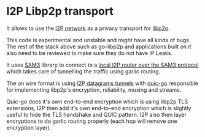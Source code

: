 # I2P Libp2p transport

It allows to use the [I2P network](https://geti2p.net/) as a privacy transport for [libp2p](https://libp2p.io).

This code is experimental and unstable and might have all kinds of bugs. The rest of the stack above such as go-libp2p and applications built on it also need to be reviewed to make sure they do not have IP Leaks.

It uses [SAM3](https://github.com/eyedeekay/sam3/) library to connect to a [local I2P router over the SAM3 protocol](https://geti2p.net/en/docs/api/samv3) which takes care of tunnelling the traffic using garlic routing.

The on wire format is using [I2P datagrams tunnels](https://geti2p.net/en/docs/api/datagrams) with [quic-go](https://github.com/quic-go/quic-go) responsible for implementing libp2p's encryption, reliability, muxing and streams.

Quic-go does it's own end-to-end encryption which is using libp2p TLS extensions, I2P then add it's own end-to-end encryption which is slightly useful to hide the TLS handshake and QUIC pattern.
I2P also then layer encryptions to do garlic routing properly (each hop will remove one encryption layer).